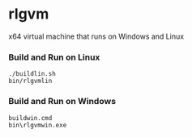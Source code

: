 # rlgvm

x64 virtual machine that runs on Windows and Linux

### Build and Run on Linux

```
./buildlin.sh
bin/rlgvmlin
```

### Build and Run on Windows

```
buildwin.cmd
bin\rlgvmwin.exe
```
